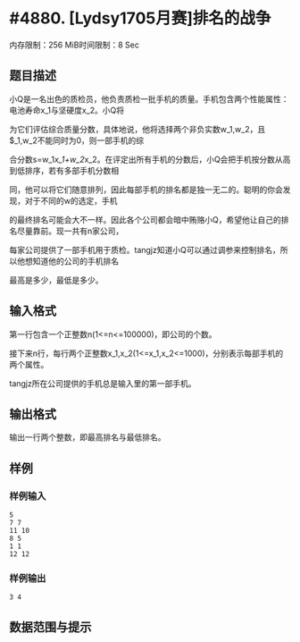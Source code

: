 # #4880. [Lydsy1705月赛]排名的战争

内存限制：256 MiB时间限制：8 Sec

## 题目描述

小Q是一名出色的质检员，他负责质检一批手机的质量。手机包含两个性能属性：电池寿命x_1与坚硬度x_2。小Q将

为它们评估综合质量分数，具体地说，他将选择两个非负实数w_1,w_2，且$_1,w_2不能同时为0，则一部手机的综

合分数s=w_1*x_1+w_2*x_2。在评定出所有手机的分数后，小Q会把手机按分数从高到低排序，若有多部手机分数相

同，他可以将它们随意排列，因此每部手机的排名都是独一无二的。聪明的你会发现，对于不同的w的选定，手机

的最终排名可能会大不一样。因此各个公司都会暗中贿赂小Q，希望他让自己的排名尽量靠前。现一共有n家公司，

每家公司提供了一部手机用于质检。tangjz知道小Q可以通过调参来控制排名，所以他想知道他的公司的手机排名

最高是多少，最低是多少。

## 输入格式

第一行包含一个正整数n(1<=n<=100000)，即公司的个数。

接下来n行，每行两个正整数x_1,x_2(1<=x_1,x_2<=1000)，分别表示每部手机的两个属性。

tangjz所在公司提供的手机总是输入里的第一部手机。

## 输出格式

输出一行两个整数，即最高排名与最低排名。

## 样例

### 样例输入

    
    5
    7 7
    11 10
    8 5
    1 1
    12 12
    

### 样例输出

    
    3 4
    
    

## 数据范围与提示
